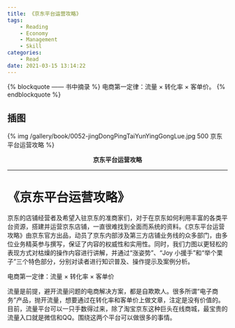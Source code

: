 ```yaml
---
title: 《京东平台运营攻略》
tags:
	- Reading
	- Economy
	- Management
	- Skill
categories:
	- Read
date: 2021-03-15 13:14:22
---
```


{% blockquote —— 书中摘录 %}
电商第一定律：流量 × 转化率 × 客单价。
{% endblockquote %}

<!-- more -->

## 插图
{% img /gallery/book/0052-jingDongPingTaiYunYingGongLue.jpg 500 京东平台运营攻略 %}
<p align="center"><b>京东平台运营攻略</b></p>

-----

# 《京东平台运营攻略》

京东的店铺经营者及希望入驻京东的准商家们，对于在京东如何利用丰富的各类平台资源，搭建并运营京东店铺，一直很难找到全面而系统的资料。《京东平台运营攻略》由京东官方出品，动员了京东内部涉及第三方店铺业务线的众多部门，由多位业务精英参与撰写，保证了内容的权威性和实用性。同时，我们力图以更轻松的表现方式对枯燥的操作内容进行讲解，并通过“涨姿势”、“Joy 小援手”和“举个栗子”三个特色部分，分别对读者进行知识普及、操作提示及案例分析。

电商第一定律：流量 × 转化率 × 客单价

流量是前提，避开流量问题的电商解决方案，都是自欺欺人。很多所谓“电子商务”产品，抛开流量，想要通过在转化率和客单价上做文章，注定是没有价值的。目前，流量平台可以一只手数得过来，除了淘宝京东这种巨头在线商城，最宝贵的流量入口就是微信和QQ。围绕这两个平台可以做很多的事情。
